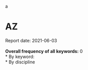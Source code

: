 a<h1>AZ</h1>Report date: 2021-06-03<br><br><b>Overall frequency of all keywords:</b> 0<br>* By keyword: <br />* By discipline